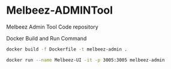 # Melbeez-ADMINTool
Melbeez Admin Tool Code repository

Docker Build and Run Command

```sh
docker build -f Dockerfile -t melbeez-admin .

docker run --name Melbeez-UI -it -p 3005:3005 melbeez-admin
